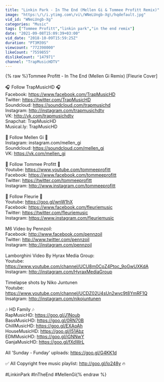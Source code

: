```yaml
---
title: "Linkin Park - In The End (Mellen Gi & Tommee Profitt Remix)"
image: "https:\/\/i.ytimg.com\/vi\/WNeLUngb-Xg\/hqdefault.jpg"
vid_id: "WNeLUngb-Xg"
categories: "Music"
tags: ["Tommee Profitt","linkin park","in the end remix"]
date: "2021-09-08T15:09:39+03:00"
vid_date: "2018-10-09T15:59:25Z"
duration: "PT3M39S"
viewcount: "772398000"
likeCount: "7559855"
dislikeCount: "147971"
channel: "TrapMusicHDTV"
---
```

{% raw %}Tommee Profitt - In The End (Mellen Gi Remix) [Fleurie Cover]<br /><br />🎧 Follow TrapMusicHD 🎧<br />Facebook: <a rel="nofollow" target="blank" href="https://www.facebook.com/TrapMusicHD">https://www.facebook.com/TrapMusicHD</a><br />Twitter: <a rel="nofollow" target="blank" href="https://twitter.com/TrapMusicHD">https://twitter.com/TrapMusicHD</a><br />Soundcloud: <a rel="nofollow" target="blank" href="https://soundcloud.com/trapmusichd">https://soundcloud.com/trapmusichd</a><br />Instagram: <a rel="nofollow" target="blank" href="http://instagram.com/trapmusichdtv">http://instagram.com/trapmusichdtv</a><br />VK: <a rel="nofollow" target="blank" href="http://vk.com/trapmusichdtv">http://vk.com/trapmusichdtv</a><br />Snapchat: TrapMusicHD<br />Musical.ly: TrapMusicHD<br /><br />💎 Follow Mellen Gi 💎<br />Instagram: instagram.com/mellen_gi<br />Soundcloud: <a rel="nofollow" target="blank" href="https://soundcloud.com/mellen_gi">https://soundcloud.com/mellen_gi</a><br />VK: <a rel="nofollow" target="blank" href="https://vk.com/mellen_gi">https://vk.com/mellen_gi</a><br /><br />💎 Follow Tommee Profitt 💎<br />Youtube: <a rel="nofollow" target="blank" href="https://www.youtube.com/tommeeprofitt">https://www.youtube.com/tommeeprofitt</a><br />Facebook: <a rel="nofollow" target="blank" href="https://www.facebook.com/tommeeprofitt">https://www.facebook.com/tommeeprofitt</a><br />Twitter: <a rel="nofollow" target="blank" href="https://twitter.com/tommeeprofitt">https://twitter.com/tommeeprofitt</a><br />Instagram: <a rel="nofollow" target="blank" href="http://www.instagram.com/tommeeprofitt">http://www.instagram.com/tommeeprofitt</a><br /><br />💎 Follow Fleurie 💎<br />Youtube: <a rel="nofollow" target="blank" href="https://goo.gl/wnW1hX">https://goo.gl/wnW1hX</a><br />Facebook: <a rel="nofollow" target="blank" href="https://www.facebook.com/fleuriemusic">https://www.facebook.com/fleuriemusic</a><br />Twitter: <a rel="nofollow" target="blank" href="https://twitter.com/fleuriemusic">https://twitter.com/fleuriemusic</a><br />Instagram: <a rel="nofollow" target="blank" href="https://www.instagram.com/fleuriemusic">https://www.instagram.com/fleuriemusic</a><br /><br />M6 Video by Pennzoil:<br />Facebook: <a rel="nofollow" target="blank" href="http://www.facebook.com/pennzoil">http://www.facebook.com/pennzoil</a> <br />Twitter: <a rel="nofollow" target="blank" href="http://www.twitter.com/pennzoil">http://www.twitter.com/pennzoil</a> <br />Instagram: <a rel="nofollow" target="blank" href="http://instagram.com/pennzoil">http://instagram.com/pennzoil</a> <br /><br />Lamborghini Video By Hyrax Media Group:<br />Youtube: <a rel="nofollow" target="blank" href="https://www.youtube.com/channel/UCU8m0CoZ4Ptoc_9oGwUXKdA">https://www.youtube.com/channel/UCU8m0CoZ4Ptoc_9oGwUXKdA</a><br />Instagram: <a rel="nofollow" target="blank" href="http://instagram.com/HyraxMediaGroup">http://instagram.com/HyraxMediaGroup</a><br /><br />Timelapse shots by Niko Juntunen<br />Youtube: <a rel="nofollow" target="blank" href="https://www.youtube.com/channel/UCDZ02U4sUn2wvc9t8YmRF1Q">https://www.youtube.com/channel/UCDZ02U4sUn2wvc9t8YmRF1Q</a><br />Insatgram: <a rel="nofollow" target="blank" href="http://instagram.com/nikojuntunen">http://instagram.com/nikojuntunen</a><br /><br />🎶 HD Family 🎶<br />RapMusicHD: <a rel="nofollow" target="blank" href="https://goo.gl/J1Noub">https://goo.gl/J1Noub</a><br />BassMusicHD: <a rel="nofollow" target="blank" href="https://goo.gl/0RN70B">https://goo.gl/0RN70B</a><br />ChillMusicHD: <a rel="nofollow" target="blank" href="https://goo.gl/EXAoAh">https://goo.gl/EXAoAh</a><br />HouseMusicHD: <a rel="nofollow" target="blank" href="https://goo.gl/l51Abz">https://goo.gl/l51Abz</a><br />EDMMusicHD: <a rel="nofollow" target="blank" href="https://goo.gl/iGNNwY">https://goo.gl/iGNNwY</a><br />GanjaMusicHD: <a rel="nofollow" target="blank" href="https://goo.gl/fXdWrL">https://goo.gl/fXdWrL</a><br /><br />All 'Sunday - Funday' uploads: <a rel="nofollow" target="blank" href="https://goo.gl/G4KK1d">https://goo.gl/G4KK1d</a><br /><br />✅ All Copyright free music playlist: <a rel="nofollow" target="blank" href="http://goo.gl/lo248y">http://goo.gl/lo248y</a> 🔥<br /><br />#LinkinPark #InTheEnd #MellenGi{% endraw %}
